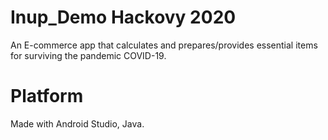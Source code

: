 # 
# Inup_Demo Hackovy 2020
An E-commerce app that calculates and prepares/provides essential items for surviving the pandemic COVID-19.

# Platform
Made with Android Studio, Java.
